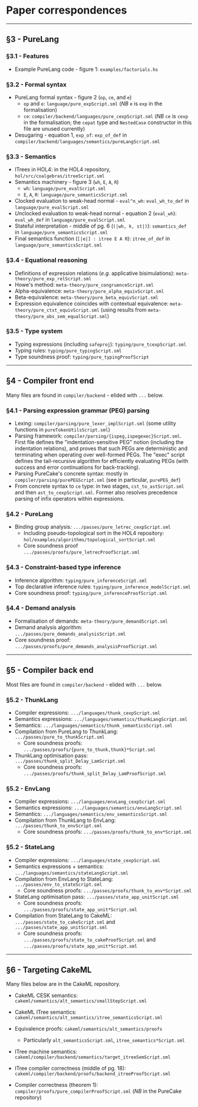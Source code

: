 # Paper correspondences

--------------------------------------------------

## §3 - PureLang

### §3.1 - Features
- Example PureLang code - figure 1: `examples/factorials.hs`

### §3.2 - Formal syntax
- PureLang formal syntax - figure 2 (`op`, `ce`, and `e`)
  - `op` and `e`: `language/pure_expScript.sml`
    (*NB* `e` is `exp` in the formalisation)
  - `ce`: `compiler/backend/languages/pure_cexpScript.sml`
    (*NB* `ce` is `cexp` in the formalisation; the `cepat` type and `NestedCase` constructor in this file are unused currently)
- Desugaring - equation 1, `exp_of`: `exp_of_def` in `compiler/backend/languages/semantics/pureLangScript.sml`

### §3.3 - Semantics
- ITrees in HOL4: in the HOL4 repository, `hol/src/coalgebras/itreeScript.sml`
- Semantics machinery - figure 3 (`wh`, `E`, `A`, `R`)
  - `wh`: `language/pure_evalScript.sml`
  - `E`, `A`, `R`: `language/pure_semanticsScript.sml`
- Clocked evaluation to weak-head normal - `eval^n_wh`: `eval_wh_to_def` in `language/pure_evalScript.sml`
- *Un*clocked evaluation to weak-head normal - equation 2 (`eval_wh`): `eval_wh_def` in `language/pure_evalScript.sml`
- Stateful interpretation - middle of pg. 6 (`(|wh, k, st|)`): `semantics_def` in `language/pure_semanticsScript.sml`
- Final semantics function (`[|e|] : itree E A R`): `itree_of_def` in `language/pure_semanticsScript.sml`

### §3.4 - Equational reasoning
- Definitions of expression relations (*e.g.* applicative bisimulations): `meta-theory/pure_exp_relScript.sml`
- Howe's method: `meta-theory/pure_congruenceScript.sml`
- Alpha-equivalence: `meta-theory/pure_alpha_equivScript.sml`
- Beta-equivalence: `meta-theory/pure_beta_equivScript.sml`
- Expression equivalence coincides with contextual equivalence: `meta-theory/pure_ctxt_equivScript.sml` (using results from `meta-theory/pure_obs_sem_equalScript.sml`)

### §3.5 - Type system
- Typing expressions (including `safeproj`): `typing/pure_tcexpScript.sml`
- Typing rules: `typing/pure_typingScript.sml`
- Type soundness proof: `typing/pure_typingProofScript`

--------------------------------------------------

## §4 - Compiler front end

Many files are found in `compiler/backend` - elided with `...` below.

### §4.1 - Parsing expression grammar (PEG) parsing
- Lexing: `compiler/parsing/pure_lexer_implScript.sml` (some utility functions in `pureTokenUtilsScript.sml`)
- Parsing framework: `compiler/parsing/{ispeg,ispegexec}Script.sml`. First file defines the "indentation-sensitive PEG" notion (including the indentation relations), and proves that such PEGs are deterministic and terminating when operating over well-formed PEGs. The "exec" script defines the tail-recursive algorithm for efficiently evaluating PEGs (with success and error continuations for back-tracking).
- Parsing PureCake's concrete syntax: mostly in `compiler/parsing/purePEGScript.sml` (see in particular, `purePEG_def`)
- From concrete syntax to `ce` type: in two stages, `cst_to_astScript.sml` and then `ast_to_cexpScript.sml`. Former also resolves precedence parsing of infix operators within expressions.

### §4.2 - PureLang
- Binding group analysis: `.../passes/pure_letrec_cexpScript.sml`
  - Including pseudo-topological sort in the HOL4 repository: `hol/examples/algorithms/topological_sortScript.sml`
  - Core soundness proof `.../passes/proofs/pure_letrecProofScript.sml`

### §4.3 - Constraint-based type inference
- Inference algorithm: `typing/pure_inferenceScript.sml`
- Top declarative inference rules: `typing/pure_inference_modelScript.sml`
- Core soundness proof: `typing/pure_inferenceProofScript.sml`

### §4.4 - Demand analysis
- Formalisation of demands: `meta-theory/pure_demandScript.sml`
- Demand analysis algorithm: `.../passes/pure_demands_analysisScript.sml`
- Core soundness proof: `.../passes/proofs/pure_demands_analysisProofScript.sml`

--------------------------------------------------

## §5 - Compiler back end

Most files are found in `compiler/backend` - elided with `...` below.

### §5.2 - ThunkLang
- Compiler expressions: `.../languages/thunk_cexpScript.sml`
- Semantics expressions: `.../languages/semantics/thunkLangScript.sml`
- Semantics: `.../languages/semantics/thunk_semanticsScript.sml`
- Compilation from PureLang to ThunkLang: `.../passes/pure_to_thunkScript.sml`
  - Core soundness proofs: `.../passes/proofs/{pure_to_thunk,thunk}*Script.sml`
- ThunkLang optimisation pass: `.../passes/thunk_split_Delay_LamScript.sml`
  - Core soundness proofs: `.../passes/proofs/thunk_split_Delay_LamProofScript.sml`

### §5.2 - EnvLang
- Compiler expressions: `.../languages/envLang_cexpScript.sml`
- Semantics expressions: `.../languages/semantics/envLangScript.sml`
- Semantics: `.../languages/semantics/env_semanticsScript.sml`
- Compilation from ThunkLang to EnvLang: `.../passes/thunk_to_envScript.sml`
  - Core soundness proofs: `.../passes/proofs/thunk_to_env*Script.sml`

### §5.2 - StateLang
- Compiler expressions: `.../languages/state_cexpScript.sml`
- Semantics expressions + semantics: `.../languages/semantics/stateLangScript.sml`
- Compilation from EnvLang to StateLang: `.../passes/env_to_stateScript.sml`
  - Core soundness proofs: `.../passes/proofs/thunk_to_env*Script.sml`
- StateLang optimisation pass: `.../passes/state_app_unitScript.sml`
  - Core soundness proofs: `.../passes/proofs/state_app_unit*Script.sml`
- Compilation from StateLang to CakeML: `.../passes/state_to_cakeScript.sml` and `.../passes/state_app_unitScript.sml`
  - Core soundness proofs: `.../passes/proofs/state_to_cakeProofScript.sml` and `.../passes/proofs/state_app_unit*Script.sml`

--------------------------------------------------

## §6 - Targeting CakeML

Many files below are in the CakeML repository.

- CakeML CESK semantics: `cakeml/semantics/alt_semantics/smallStepScript.sml`
- CakeML ITree semantics: `cakeml/semantics/alt_semantics/itree_semanticsScript.sml`
- Equivalence proofs: `cakeml/semantics/alt_semantics/proofs`
  - Particularly `alt_semanticsScript.sml`, `itree_semantics*Script.sml`
- ITree machine semantics: `cakeml/compiler/backend/semantics/target_itreeSemScript.sml`
- ITree compiler correctness (middle of pg. 18): `cakeml/compiler/backend/proofs/backend_itreeProofScript.sml`

- Compiler correctness (theorem 1): `compiler/proofs/pure_compilerProofScript.sml`
  (*NB* in the PureCake repository)

